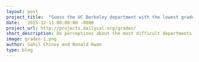 ```yaml
---
layout: post
project_title:  "Guess the UC Berkeley department with the lowest grades"
date:   2015-12-11 00:00:00 -0800
project_url: http://projects.dailycal.org/grades/
short_description: Do perceptions about the most difficult departments match reality? We looked through 1.5 million grades to find out.
image: grades-1.png
author: Sahil Chinoy and Ronald Kwan
type: blog
---
```

